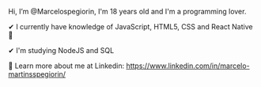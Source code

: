 Hi, I’m @Marcelospegiorin, I'm 18 years old and I'm a programming lover. 

✔ I currently have knowledge of JavaScript, HTML5, CSS and React Native 💭

✔ I'm studying NodeJS and SQL

📢 Learn more about me at Linkedin: https://www.linkedin.com/in/marcelo-martinsspegiorin/
    

<!---
Marcelospegiorin/Marcelospegiorin is a ✨ special ✨ repository because its `README.md` (this file) appears on your GitHub profile.
You can click the Preview link to take a look at your changes.
--->
